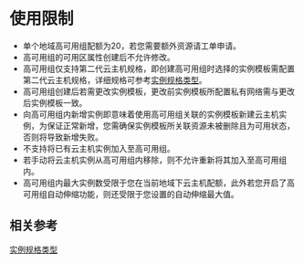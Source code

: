 # 使用限制

* 单个地域高可用组配额为20，若您需要额外资源请工单申请。
* 高可用组的可用区属性创建后不允许修改。
* 高可用组仅支持第二代云主机规格，即创建高可用组时选择的实例模板需配置第二代云主机规格，详细规格可参考[实例规格类型](../../Virtual-Machine/Introduction/Instance-Type-Family.md)。
* 高可用组创建后若需更改实例模板，更改前实例模板所配置私有网络需与更改后实例模板一致。
* 向高可用组内新增实例即意味着使用高可用组关联的实例模板新建云主机实例，为保证正常新增，您需确保实例模板所关联资源未被删除且为可用状态，否则将导致新增失败。
* 不支持将已有云主机实例加入至高可用组。
* 若手动将云主机实例从高可用组内移除，则不允许重新将其加入至高可用组内。
* 高可用组内最大实例数受限于您在当前地域下云主机配额，此外若您开启了高可用组自动伸缩功能，则还受限于您设置的自动伸缩最大值。

## 相关参考

[实例规格类型](../../Virtual-Machine/Introduction/Instance-Type-Family.md)